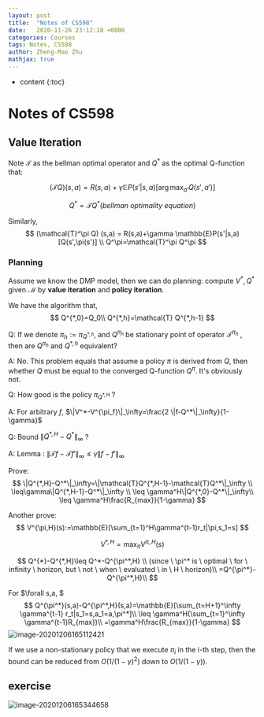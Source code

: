 ```yaml
---
layout: post
title:  "Notes of CS598"
date:   2020-11-26 23:12:18 +0800
categories: Courses
tags: Notes, CS598
author: Zheng-Mao Zhu
mathjax: true
---
```


* content
{:toc}

# Notes of CS598

## Value Iteration
Note $\mathcal{T}$ as the bellman optimal operator and $Q^*$ as the optimal Q-function that:

$$
(\mathcal{T} Q) (s,a) = R(s,a)+\gamma \mathbb{E}P(s'|s,a)[\arg\max_{a'}Q(s',a')]
$$

$$
Q^*=\mathcal{T} Q^* (bellman  \ optimality \ equation)
$$

Similarly,
$$
(\mathcal{T}^\pi Q) (s,a) = R(s,a)+\gamma \mathbb{E}P(s'|s,a)[Q(s',\pi(s')] \\
Q^\pi=\mathcal{T}^\pi Q^\pi
$$

### Planning

Assume we know the DMP model, then we can do planning: compute $V^*,Q^*$ given $\mathcal{M}$ by **value iteration** and **policy iteration**.

We have the algorithm that,
$$
Q^{*,0}=Q_0\\
Q^{*,h}=\mathcal{T} Q^{*,h-1}
$$

Q: If we denote $\pi_h:=\pi_{Q^{*,h}}$, and $Q^{\pi_h}$ be stationary point of operator $\mathcal{T}^{\pi_h}$ , then are $Q^{\pi_h}$ and $Q^{*,h}$ equivalent?

A: No. This problem equals that assume a policy $\pi$ is derived from $Q$, then whether $Q$ must be equal to the converged Q-function $Q^{\pi}$. It's obviously not.

Q: How good is the policy $\pi_{Q^{*,H}}$ ?

A: For arbitrary $f$, $\|V^*-V^{\pi_f}\|_\infty=\frac{2 \|f-Q^*\|_\infty}{1-\gamma}$

Q: Bound $\|Q^{*,H}-Q^*\|_\infty$ ?

A: Lemma : $\|\mathcal{T}f-\mathcal{T}f'\|_\infty\leq\gamma\|f-f'\|_\infty$

Prove:
$$
\|Q^{*,H}-Q^*\|_\infty=\|\mathcal{T}Q^{*,H-1}-\mathcal{T}Q^*\|_\infty \\
\leq\gamma\|Q^{*,H-1}-Q^*\|_\infty \\
\leq \gamma^H\|Q^{*,0}-Q^*\|_\infty\\
\leq \gamma^H\frac{R_{max}}{1-\gamma}
$$


Another prove:
$$
V^{\pi,H}(s):=\mathbb{E}[\sum_{t=1}^H\gamma^{t-1}r_t|\pi,s_1=s]
$$

$$
V^{*,H}=\max_\pi V^{\pi,H}(s)
$$

$$
Q^{*}-Q^{*,H}\leq Q^*-Q^{\pi^*,H} \\
(since \ \pi^* is \ optimal \ for \ infinity \ horizon, but \ not \ when \ evaluated \ in \ H \ horizon)\\
=Q^{\pi^*}-Q^{\pi^*,H}\\
$$

For $\forall s,a, $
$$
Q^{\pi^*}(s,a)-Q^{\pi^*,H}(s,a)=\mathbb{E}[\sum_{t=H+1}^\infty \gamma^{t-1} r_t|s_1=s,a_1=a,\pi^*]\\
\leq \gamma^H(\sum_{t=1}^\infty \gamma^{t-1}R_{max})\\
=\gamma^H\frac{R_{max}}{1-\gamma}
$$
![image-20201206165112421](C:\Users\siqili\AppData\Roaming\Typora\typora-user-images\image-20201206165112421.png)

If we use a non-stationary policy that we execute $\pi_i$ in the i-th step, then the bound can be reduced from $O(1/(1-\gamma)^2)$ down to $O(1/(1-\gamma))$.

## exercise

![image-20201206165344658](C:\Users\siqili\AppData\Roaming\Typora\typora-user-images\image-20201206165344658.png)